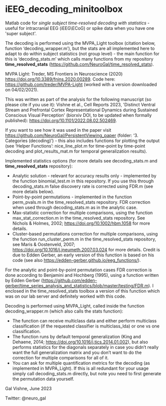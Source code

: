 # iEEG_decoding_minitoolbox
Matlab code for _single subject time-resolved decoding with statistics_ - useful for intracranial EEG (iEEG\ECoG) or spike data when you have one 'super subject'.

The decoding is performed using the MVPA_Light toolbox (citation below, function ‘decoding_wrapper.m’), but the stats are all implemented here to adapt to do within subject statistics (not group level) - the main function for this is ‘decoding_stats.m’ which calls many functions from my repository **time_resolved_stats** (https://github.com/NeuroGal/time_resolved_stats).

MVPA Light: Treder, MS Frontiers in Neuroscience (2020) https://doi.org/10.3389/fnins.2020.00289. Code here: https://github.com/treder/MVPA-Light (worked with a version downloaded on 04/02/2021).

This was written as part of the analysis for the following manuscript (so please cite if you use it): Vishne et al., Cell Reports 2023, 'Distinct Ventral Stream and Prefrontal Cortex Representational Dynamics during Sustained Conscious Visual Perception' (biorxiv DOI, to be updated when formally published): https://doi.org/10.1101/2022.08.02.502469.

If you want to see how it was used in the paper visit https://github.com/NeuroGal/PersistentViewing_paper (folder: ‘3. Categories (decoding)’) - this also includes functions for plotting the output (see ‘Helper Functions’: nice_line_plot.m for time-point by time-point decoding and plot_results_mat.m for temporal generalization results).


Implemented statistics options (for more details see decoding_stats.m and **time_resolved_stats** repository):
- Analytic solution - relevant for accuracy results only - implemented by the function binomial_test.m in this repository. If you use this through decoding_stats.m false discovery rate is corrected using FDR.m (see more details below).
- Point-by-point permutations - implemented in the function perm_pvals.m in the time_resolved_stats repository. FDR correction when used through decoding_stats.m as in the analytic case.
- Max-statistic correction for multiple comparisons, using the function max_stat_correction.m in the time_resolved_stats repository. See Nichols & Holmes, 2002; https://doi.org/10.1002/hbm.1058 for more details.
- Cluster-based permutations correction for multiple comparisons, using the function run_cluster_perm.m in the time_resolved_stats repository, see Maris & Oostenveld, 2007; https://doi.org/10.1016/j.jneumeth.2007.03.024 for more details. Credit is due to Edden Gerber, an early version of this function is based on his code (see also https://edden-gerber.github.io/eeg_functions/).

For the analytic and point-by-point permutation cases FDR correction is done according to Benjamini and Hochberg (1995), using a function written by Edden Gerber (https://github.com/edden-gerber/time_series_analysis_and_statistics/blob/master/testing/FDR.m). I enclosed in the time_resolved_stats toolbox a version of this function which was on our lab server and definitely worked with this code.


Decoding is performed using MVPA_Light, called inside the function decoding_wrapper.m (which also calls the stats function):
- The function can receive multiclass data and either perform multiclass classification (if the requested classifier is multiclass_lda) or one vs one classification.
- The function runs by default temporal generalization (King and Dehaene, 2014; https://doi.org/10.1016/j.tics.2014.01.002), but also performs statistics for the diagonals separately in case you didn’t really want the full generalization matrix and you don’t want to do the correction for multiple comparisons for all of it.
- You can ask for multiple quantification metrics for the decoding (as implemented in MVPA_Light).
If this is all redundant for your usage simply call decoding_stats.m directly, but note you need to first generate the permutation data yourself.


Gal Vishne, June 2023

Twitter: @neuro_gal
